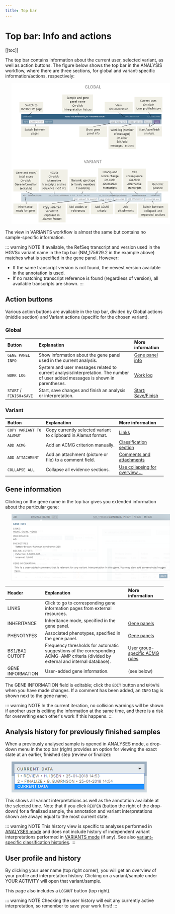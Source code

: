 ```yaml
---
title: Top bar
---
```


# Top bar: Info and actions

[[toc]]

The top bar contains information about the current user, selected variant, as well as action buttons. The figure below shows the top bar in the ANALYSIS workflow, where there are three sections, for global and variant-specific information/actions, respectively:

<div style="text-indent: 4%;"><img src="./img/top_bar.png"></div>

The view in VARIANTS workflow is almost the same but contains no sample-specific information.

::: warning NOTE
If available, the RefSeq transcript and version used in the HGVSc variant name in the top bar (NM_175629.2 in the example above) matches what is specified in the gene panel. However: 
- If the same transcript version is not found, the newest version available in the annotation is used. 
- If no matching transcript reference is found (regardless of version), all available transcripts are shown.
:::

## Action buttons

Various action buttons are available in the top bar, divided by Global actions (middle section) and Variant actions (specific for the chosen variant). 

### Global

Button  | Explanation | More information
:---  | :---  | :---
`GENE PANEL INFO` | Show information about the gene panel used in the current analysis. | [Gene panel info](/manual/info-page.html#gene-panel-info)
`WORK LOG`  | System and user messages related to current analysis/interpretation. The number of user added messages is shown in parentheses. |  [Work log](/manual/worklog.md)
`START` / <br>`FINISH`+`SAVE` | Start, save changes and finish an analysis or interpretation. | [Start](/manual/classification-page.html#start-an-analysis-or-interpretation); [Save/Finish](/manual/classification-page.html#save-and-finish)


### Variant

Button  | Explanation | More information
:---  | :---  | :---
`COPY VARIANT TO ALAMUT`  | Copy currently selected variant to clipboard in Alamut format.  | [Links](/manual/classification-page.html#links-to-the-web-and-alamut)
`ADD ACMG`  | Add an ACMG criterion manually. | [Classification section](/manual/classification-section.html#add-acmg-criterion-manually)
`ADD ATTACHMENT`  | Add an attachment (picture or file) to a comment field. | [Comments and attachments](/manual/classification-page.html#comments-and-attachments)
`COLLAPSE ALL`  | Collapse all evidence sections. | [Use collapsing for overview ...](/manual/classification-page.html#use-collapsing-for-overview-and-marking-sections-as-done)


## Gene information

Clicking on the gene name in the top bar gives you extended information about the particular gene:

<div style="text-indent: 4%;"><img src="./img/gene_info.png"></div>

Header  | Explanation | More information
:---  | :---  | :---
LINKS | Click to go to corresponding gene information pages from external resources. 
INHERITANCE | Inheritance mode, specified in the gene panel. | [Gene panels](/technical/genepanels.html#gene-panels)
PHENOTYPES | Associated phenotypes, specified in the gene panel. | [Gene panels](/technical/genepanels.html#gene-panels)
BS1/BA1 CUTOFF | Frequency thresholds for automatic suggestions of the corresponding ACMG-AMP criteria (divided by external and internal database). | [User group-specific ACMG rules](/technical/acmg.html#user-group-rules)
GENE INFORMATION | User-added gene information. | (see below)

The GENE INFORMATION field is editable; click the `EDIT` button and `UPDATE` when you have made changes. If a comment has been added, an `INFO` tag is shown next to the gene name. 

::: warning NOTE
In the current iteration, no collision warnings will be shown if another user is editing the information at the same time, and there is a risk for overwriting each other's work if this happens. 
:::

## Analysis history for previously finished samples

When a previously analysed sample is opened in ANALYSES mode, a drop-down menu in the top bar (right) provides an option for viewing the exact state at an earlier, finished step (review or finalize):

<div style="text-indent: 4%;"><img src="./img/analyses_history_select.png"></div>

This shows all variant interpretations as well as the annotation available at the selected time. Note that if you click `REOPEN` (button the right of the drop-down) for a finalized sample, the annotation and variant interpretations shown are always equal to the most current state.

::: warning NOTE
This history view is specific to analyses performed in [ANALYSES mode](/manual/workflows.html#analyses-workflow-for-samples) and does not include history of independent variant interpretations performed in [VARIANTS mode](/manual/workflows.html#variants-workflow-for-independent-variants) (if any). See also [variant-specific classification histories](/manual/classification-section.html#variants-with-a-previous-interpretation).
:::

## User profile and history

By clicking your user name (top right corner), you will get an overview of your profile and interpretation history. Clicking on a variant/sample under YOUR ACTIVITY will open that variant/sample.

This page also includes a `LOGOUT` button (top right).

::: warning NOTE
Checking the user history will exit any currently active interpretation, so remember to save your work first!
:::